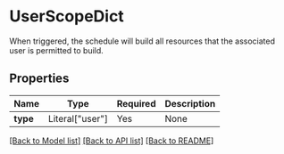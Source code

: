 # UserScopeDict

When triggered, the schedule will build all resources that the
associated user is permitted to build.


## Properties
| Name | Type | Required | Description |
| ------------ | ------------- | ------------- | ------------- |
**type** | Literal["user"] | Yes | None |


[[Back to Model list]](../../../README.md#models-v2-link) [[Back to API list]](../../../README.md#documentation-for-api-endpoints) [[Back to README]](../../../README.md)

